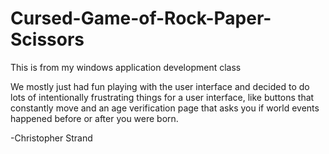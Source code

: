 # Cursed-Game-of-Rock-Paper-Scissors

This is from my windows application development class

We mostly just had fun playing with the user interface and decided to do lots of intentionally frustrating things for a user interface, like buttons that constantly move and an age verification page that asks you if world events happened before or after you were born.

-Christopher Strand